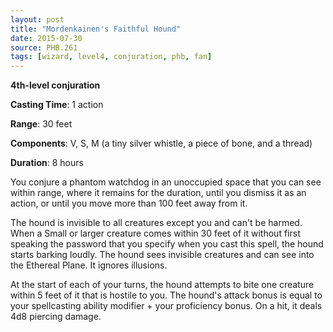 ```yaml
---
layout: post
title: "Mordenkainen's Faithful Hound"
date: 2015-07-30
source: PHB.261
tags: [wizard, level4, conjuration, phb, fan]
---
```


**4th-level conjuration**

**Casting Time**: 1 action

**Range**: 30 feet

**Components**: V, S, M (a tiny silver whistle, a piece of bone, and a thread)

**Duration**: 8 hours

You conjure a phantom watchdog in an unoccupied space that you can see within range, where it remains for the duration, until you dismiss it as an action, or until you move more than 100 feet away from it.

The hound is invisible to all creatures except you and can't be harmed. When a Small or larger creature comes within 30 feet of it without first speaking the password that you specify when you cast this spell, the hound starts barking loudly. The hound sees invisible creatures and can see into the Ethereal Plane. It ignores illusions.

At the start of each of your turns, the hound attempts to bite one creature within 5 feet of it that is hostile to you. The hound's attack bonus is equal to your spellcasting ability modifier + your proficiency bonus. On a hit, it deals 4d8 piercing damage.
